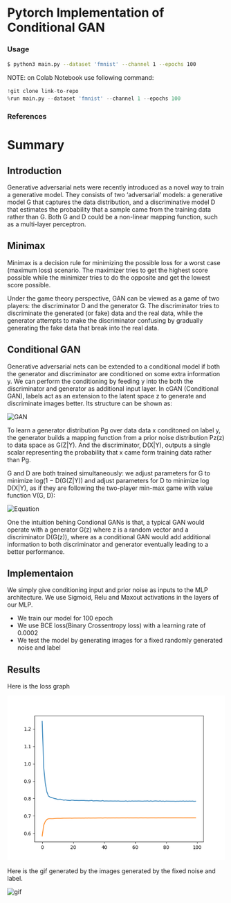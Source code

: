 # Pytorch Implementation of Conditional GAN 
### Usage
```bash
$ python3 main.py --dataset 'fmnist' --channel 1 --epochs 100
```
NOTE: on Colab Notebook use following command:
```python
!git clone link-to-repo
%run main.py --dataset 'fmnist' --channel 1 --epochs 100 
```
### References

# Summary 

## Introduction

Generative adversarial nets were recently introduced as a novel way to train a generative model.
They consists of two ‘adversarial’ models: a generative model G that captures the data distribution, and a discriminative model D that estimates the probability that a sample came from the training
data rather than G. Both G and D could be a non-linear mapping function, such as a multi-layer perceptron.

## Minimax

Minimax is a decision rule for minimizing the possible loss for a worst case (maximum loss) scenario. 
The maximizer tries to get the highest score possible while the minimizer tries to do the opposite and get the lowest score possible.

Under the game theory perspective, GAN can be viewed as a game of two players: the discriminator D and the generator G. 
The discriminator tries to discriminate the generated (or fake) data and the real data, while the generator attempts to make the discriminator
confusing by gradually generating the fake data that break into the real data. 

## Conditional GAN

Generative adversarial nets can be extended to a conditional model if both the generator and discriminator are conditioned on some extra information y. We can perform the conditioning by feeding y into the both the discriminator and generator as additional input layer. 
In cGAN (Conditional GAN), labels act as an extension to the latent space z to generate and discriminate images better. 
Its structure can be shown as:

![GAN](https://golden-storage-production.s3.amazonaws.com/topic_images/23a36a66d85947c7a0fe4a2ced52914e.png)

To learn a generator distribution Pg over data data x conditoned on label y, the generator builds a mapping function from
a prior noise distribution Pz(z) to data space as G(Z|Y). And the discriminator, D(X|Y), outputs
a single scalar representing the probability that x came form training data rather than Pg.

G and D are both trained simultaneously: we adjust parameters for G to minimize log(1 − D(G(Z|Y))
and adjust parameters for D to minimize log D(X|Y), as if they are following the two-player min-max
game with value function V(G, D):

![Equation](https://miro.medium.com/max/1400/1*l2tSqFN0Afwizm4LgalCGg.png)

One the intuition behing Condional GANs is that, a typical GAN would operate with a generator G(z) where z is a random vector and a discriminator D(G(z)), where as a conditional GAN would add additional information to both discriminator and generator eventually leading to a better performance.

## Implementaion

We simply give conditioning input and prior noise as inputs to the MLP architecture. We use Sigmoid, Relu and Maxout activations in the layers of our MLP. 

- We train our model for 100 epoch 
- We use BCE loss(Binary Crossentropy loss) with a learning rate of 0.0002
- We test the model by generating images for a fixed randomly generated noise and label

## Results 

Here is the loss graph

![graph](https://github.com/ayush12gupta/model_zoo/blob/master/cGAN/plot%20(1).png)

Here is the gif generated by the images generated by the fixed noise and label.

![gif]()
